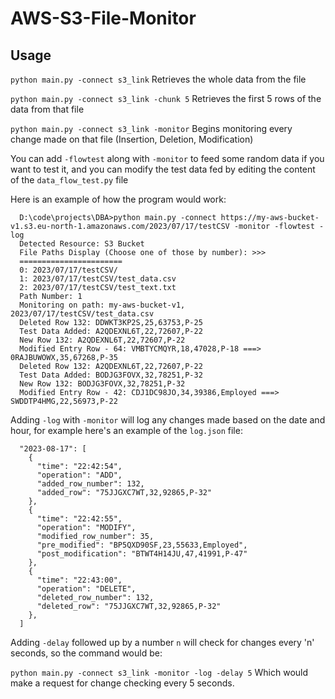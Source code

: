 # AWS-S3-File-Monitor

## Usage
```python main.py -connect s3_link```
Retrieves the whole data from the file

```python main.py -connect s3_link -chunk 5```
Retrieves the first 5 rows of the data from that file

```python main.py -connect s3_link -monitor```
Begins monitoring every change made on that file (Insertion, Deletion, Modification)

You can add ```-flowtest``` along with ```-monitor``` to feed some random data if you want to test it, and you can modify the test data fed by editing the content of the ``data_flow_test.py`` file

Here is an example of how the program would work:
```
  D:\code\projects\DBA>python main.py -connect https://my-aws-bucket-v1.s3.eu-north-1.amazonaws.com/2023/07/17/testCSV -monitor -flowtest -log
  Detected Resource: S3 Bucket
  File Paths Display (Choose one of those by number): >>>
  =======================
  0: 2023/07/17/testCSV/
  1: 2023/07/17/testCSV/test_data.csv
  2: 2023/07/17/testCSV/test_text.txt
  Path Number: 1
  Monitoring on path: my-aws-bucket-v1, 2023/07/17/testCSV/test_data.csv
  Deleted Row 132: DDWKT3KP2S,25,63753,P-25
  Test Data Added: A2QDEXNL6T,22,72607,P-22
  New Row 132: A2QDEXNL6T,22,72607,P-22
  Modified Entry Row - 64: VMBTYCMQYR,18,47028,P-18 ===> 0RAJBUWOWX,35,67268,P-35
  Deleted Row 132: A2QDEXNL6T,22,72607,P-22
  Test Data Added: BODJG3FOVX,32,78251,P-32
  New Row 132: BODJG3FOVX,32,78251,P-32
  Modified Entry Row - 42: CDJ1DC98JO,34,39386,Employed ===> SWDDTP4HMG,22,56973,P-22
```

Adding ```-log``` with ```-monitor``` will log any changes made based on the date and hour, for example here's an example of the ```log.json``` file:
```
  "2023-08-17": [
    {
      "time": "22:42:54",
      "operation": "ADD",
      "added_row_number": 132,
      "added_row": "75JJGXC7WT,32,92865,P-32"
    },
    {
      "time": "22:42:55",
      "operation": "MODIFY",
      "modified_row_number": 35,
      "pre_modified": "BP5QXD90SF,23,55633,Employed",
      "post_modification": "BTWT4H14JU,47,41991,P-47"
    },
    {
      "time": "22:43:00",
      "operation": "DELETE",
      "deleted_row_number": 132,
      "deleted_row": "75JJGXC7WT,32,92865,P-32"
    },
  ]
```

Adding ```-delay``` followed up by a number `n` will check for changes every 'n' seconds, so the command would be:

```python main.py -connect s3_link -monitor -log -delay 5``` Which would make a request for change checking every 5 seconds.

